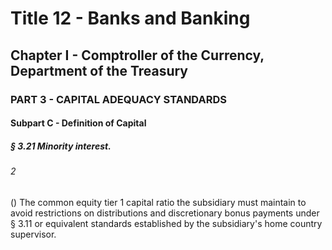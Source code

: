 
# Title 12 - Banks and Banking
## Chapter I - Comptroller of the Currency, Department of the Treasury
### PART 3 - CAPITAL ADEQUACY STANDARDS
#### Subpart C - Definition of Capital
##### § 3.21 Minority interest.
###### 2

() The common equity tier 1 capital ratio the subsidiary must maintain to avoid restrictions on distributions and discretionary bonus payments under § 3.11 or equivalent standards established by the subsidiary's home country supervisor.
